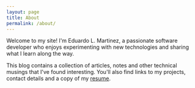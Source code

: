 ```yaml
---
layout: page
title: About
permalink: /about/
---
```


Welcome to my site! I'm Eduardo L. Martinez, a passionate software developer who enjoys
experimenting with new technologies and sharing what I learn along the way.

This blog contains a collection of articles, notes and other technical musings that I've
found interesting. You'll also find links to my projects, contact details and a copy of my
[resume](/resume/).
